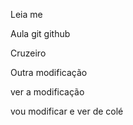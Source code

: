 Leia me

Aula git github

Cruzeiro

Outra modificação

ver a modificação

vou modificar e ver de colé